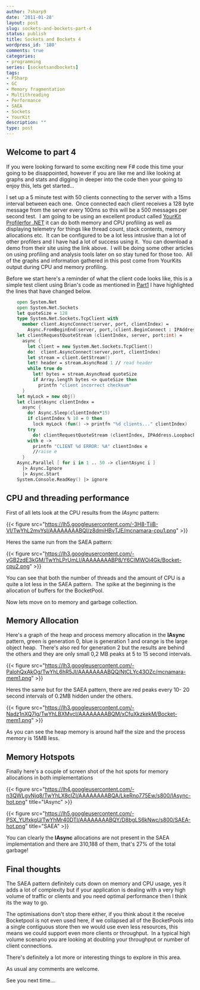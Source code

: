 ```yaml
---
author: 7sharp9
date: '2011-01-28'
layout: post
slug: sockets-and-bockets-part-4
status: publish
title: Sockets and Bockets 4
wordpress_id: '180'
comments: true
categories:
- programming
series: [socketsandbockets]
tags:
- FSharp
- GC
- Memory fragmentation
- Multithreading
- Performance
- SAEA
- Sockets
- YourKit
description: ""
type: post
---
```


## Welcome to part 4

If you were looking forward to some exciting new F# code this time your going
to be disappointed, however if you are like me and like looking at graphs and
stats and digging in deeper into the code then your going to enjoy this, lets
get started...<!-- more -->

I set up a 5 minute test with 50 clients connecting to the server with a 15ms
interval between each one.  Once connected each client receives a 128 byte
message from the server every 100ms so this will be a 500 messages per second
test.  I am going to be using an excellent product called [YourKit Profilerfor .NET](http://bit.ly/e4ToaO ) it can do both memory and CPU profiling as
well as displaying telemetry for things like thread count, stack contents,
memory allocations etc.  It can be configured to be a lot less intrusive than
a lot of other profilers and I have had a lot of success using it.  You can
download a demo from their site using the link above.  I will be doing some
other articles on using profiling and analysis tools later on so stay tuned
for those too.  All of the graphs and information gathered in this post come
from YourKits output during CPU and memory profiling.

Before we start here's a reminder of what the client code looks like, this is
a simple test client using Brian's code as mentioned in
[Part1](http://7sharpnine.com/posts/sockets-and-bockets-1/) I have highlighted the lines that
have changed below.

```fsharp   
    open System.Net
    open System.Net.Sockets  
    let quoteSize = 128  
    type System.Net.Sockets.TcpClient with
      member client.AsyncConnect(server, port, clientIndex) =
        Async.FromBeginEnd(server, port,(client.BeginConnect : IPAddress * int * _ * _ -> _), client.EndConnect)  
    let clientRequestQuoteStream (clientIndex, server, port:int) =
      async {
        let client = new System.Net.Sockets.TcpClient()
        do!  client.AsyncConnect(server,port, clientIndex)
        let stream = client.GetStream()
        let! header = stream.AsyncRead 1 // read header
        while true do
          let! bytes = stream.AsyncRead quoteSize
          if Array.length bytes <> quoteSize then
            printfn "client incorrect checksum"
      }  
    let myLock = new obj()  
    let clientAsync clientIndex =
      async {
        do! Async.Sleep(clientIndex*15)
        if clientIndex % 10 = 0 then
          lock myLock (fun() -> printfn "%d clients..." clientIndex)
        try
          do! clientRequestQuoteStream (clientIndex, IPAddress.Loopback, 10003)
        with e ->
          printfn "CLIENT %d ERROR: %A" clientIndex e
          //raise e
      }  
    Async.Parallel [ for i in 1 .. 50 -> clientAsync i ]
      |> Async.Ignore
      |> Async.Start
    System.Console.ReadKey() |> ignore
```

## CPU and threading performance

First of all lets look at the CPU results from the _IAsync_ pattern:

{{< figure src="https://lh5.googleusercontent.com/-3H8-TiiB-VI/TwYhL2mvYsI/AAAAAAAABQI/z8dmiHBvTJE/mcnamara-cpu1.png" >}}

Heres the same run from the SAEA pattern:

{{< figure src="https://lh3.googleusercontent.com/-yGB2zdE3kGM/TwYhLPrUmLI/AAAAAAAABP8/Y6CIMWOi4Gk/Bocket-cpu2.png" >}}

You can see that both the number of threads and the amount of CPU is a quite a
lot less in the SAEA pattern.  The spike at the beginning is the allocation of
buffers for the BocketPool.

Now lets move on to memory and garbage collection.

## Memory Allocation

Here's a graph of the heap and process memory allocation in the **IAsync**
pattern, green is generation 0, blue is generation 1 and orange is the large
object heap.  There's also red for generation 2 but the results are behind the
others and they are only small 0,2 MB peaks at 5 to 15 second intervals.

{{< figure src="https://lh3.googleusercontent.com/-PalohQxAkOg/TwYhL6hR5JI/AAAAAAAABQQ/NtCLYc43OZc/mcnamara-mem1.png" >}}

Heres the same but for the SAEA pattern, there are red peaks every 10- 20
second intervals of 0.2MB hidden under the others.

{{< figure src="https://lh3.googleusercontent.com/-Nadz1nXQ7lg/TwYhLBXMvcI/AAAAAAAABQM/xCfuXkzkekM/Bocket-mem1.png" >}}

As you can see the heap memory is around half the size and the process memory is 15MB less.

## Memory Hotspots

Finally here's a couple of screen shot of the hot spots for memory allocations
in both implementations

{{< figure src="https://lh4.googleusercontent.com/-n3QWLgvNjq8/TwYhLX8cIZI/AAAAAAAABQA/LkeRno775Ew/s800/IAsync-hot.png" title="IAsync" >}}

{{< figure src="https://lh5.googleusercontent.com/-PSX_YUfxkgU/TwYhMr40DTI/AAAAAAAABQY/D8bgLS6kNwc/s800/SAEA-hot.png" title="SAEA" >}}

You can clearly the **IAsync** allocations are not present in the SAEA
implementation and there are 310,188 of them, that's 27% of the total garbage!

## Final thoughts

The SAEA pattern definitely cuts down on memory and CPU usage, yes it adds a
lot of complexity but if your application is dealing with a very high volume
of traffic or clients and you need optimal performance then I think its the
way to go.

The optimisations don't stop there either, if you think about it the receive
Bocketpool is not even used here, if we collapsed all of the BocketPools into
a single contiguous store then we would use even less resources, this means we
could support even more clients or throughput.  In a typical high volume
scenario you are looking at doubling your throughput or number of client
connections.

There's definitely a lot more or interesting things to explore in this area.

As usual any comments are welcome.

See you next time...